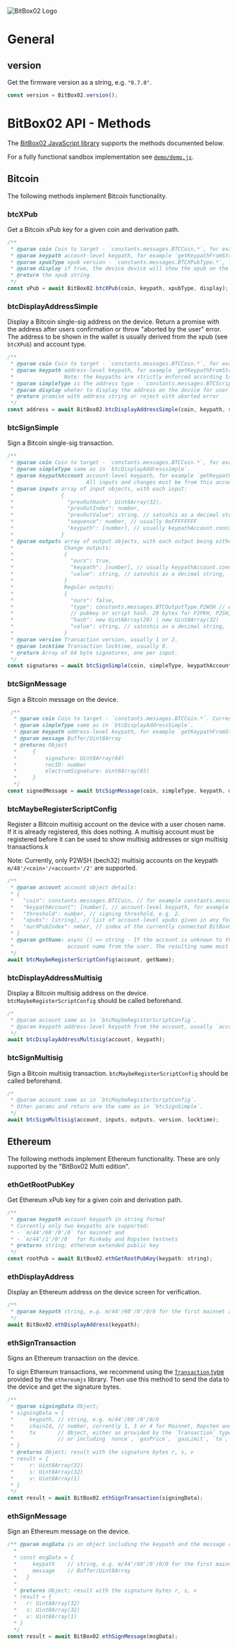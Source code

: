 ![BitBox02 Logo](assets/bitbox02.png)

# General

## version

Get the firmware version as a string, e.g. `"9.7.0"`.

```javascript
const version = BitBox02.version();
```

# BitBox02 API - Methods

The [BitBox02 JavaScript library](https://github.com/digitalbitbox/bitbox02-api-js) supports the methods documented below.

For a fully functional sandbox implementation see [`demo/demo.js`](https://github.com/digitalbitbox/bitbox02-api-js/blob/master/demo/demo.js).

## Bitcoin

The following methods implement Bitcoin functionality.

### btcXPub

Get a Bitcoin xPub key for a given coin and derivation path.

```javascript
/**
 * @param coin Coin to target - `constants.messages.BTCCoin.*`, for example `constants.messages.BTCCoin.BTC`.
 * @param keypath account-level keypath, for example `getKeypathFromString("m/49'/0'/0'")`.
 * @param xpubType xpub version - `constants.messages.BTCXPubType.*`, for example `constants.messages.BTCXPubType.YPUB`.
 * @param display if true, the device device will show the xpub on the screen before returning.
 * @return the xpub string.
 */
const xPub = await BitBox02.btcXPub(coin, keypath, xpubType, display);
```

### btcDisplayAddressSimple

Display a Bitcoin single-sig address on the device.
Return a promise with the address after users confirmation or throw "aborted by the user" error.
The address to be shown in the wallet is usually derived from the xpub (see `btcXPub`) and account type.

```javascript
/**
 * @param coin Coin to target - `constants.messages.BTCCoin.*`, for example `constants.messages.BTCCoin.BTC`.
 * @param keypath address-level keypath, for example `getKeypathFromString("m/49'/0'/0'/1/10")`.
 *                Note: the keypaths are strictly enforced according to bip44, and must match the provided script/address types.
 * @param simpleType is the address type - `constants.messages.BTCScriptConfig_SimpleType.*`, for example `constants.messages.BTCScriptConfig_SimpleType.P2WPKH_P2SH` for `3...` segwit addresses.
 * @param display wheter to display the address on the device for user confirmation, default true.
 * @return promise with address string or reject with aborted error
 */
const address = await BitBox02.btcDisplayAddressSimple(coin, keypath, simpleType);
```

### btcSignSimple

Sign a Bitcoin single-sig transaction.

```javascript
/**
 * @param coin Coin to target - `constants.messages.BTCCoin.*`, for example `constants.messages.BTCCoin.BTC`.
 * @param simpleType same as in `btcDisplayAddresssimple`.
 * @param keypathAccount account-level keypath, for example `getKeypathFromString("m/84'/0'/0'")`.
 *                       All inputs and changes must be from this account.
 * @param inputs array of input objects, with each input:
 *               {
 *                 "prevOutHash": Uint8Array(32),
 *                 "prevOutIndex": number,
 *                 "prevOutValue": string, // satoshis as a decimal string,
 *                 "sequence": number, // usually 0xFFFFFFFF
 *                 "keypath": [number], // usually keypathAccount.concat([change, address]),
 *               }
 * @param outputs array of output objects, with each output being either regular output or a change output:
 *                Change outputs:
 *                {
 *                  "ours": true,
 *                  "keypath": [number], // usually keypathAccount.concat([1, <address>]),
 *                  "value": string, // satoshis as a decimal string,
 *                }
 *                Regular outputs:
 *                {
 *                  "ours": false,
 *                  "type": constants.messages.BTCOutputType.P2WSH // e.g. constants.messages.BTCOutputType.P2PKH,
 *                  // pubkey or script hash. 20 bytes for P2PKH, P2SH, P2WPKH. 32 bytes for P2WSH.
 *                  "hash": new Uint8Array(20) | new Uint8Array(32)
 *                  "value": string, // satoshis as a decimal string,
 *                }
 * @param version Transaction version, usually 1 or 2.
 * @param locktime Transaction locktime, usually 0.
 * @return Array of 64 byte signatures, one per input.
 */
const signatures = await btcSignSimple(coin, simpleType, keypathAccount, inputs, outputs, version, locktime);
```

### btcSignMessage

Sign a Bitcoin message on the device.

```javascript
 /**
  * @param coin Coin to target - `constants.messages.BTCCoin.*`. Currenty must be `constants.messages.BTCCoin.BTC`.
  * @param simpleType same as in `btcDisplayAddressSimple`.
  * @param keypath address-level keypath, for example `getKeypathFromString("m/49'/0'/0'/0/0")`.
  * @param message Buffer/Uint8Array
  * @returns Object
  *     {
  *         signature: Uint8Array(64)
  *         recID: number
  *         electrumSignature: Uint8Array(65)
  *     }
  */
const signedMessage = await btcSignMessage(coin, simpleType, keypath, message);
```


### btcMaybeRegisterScriptConfig

Register a Bitcoin multisig account on the device with a user chosen name.
If it is already registered, this does nothing.
A multisig account must be registered before it can be used to show multisig addresses or sign multisig transactions.k

Note: Currently, only P2WSH (bech32) multisig accounts on the keypath `m/48'/<coin>'/<account>'/2'` are supported.

```javascript
/**
 * @param account account object details:
 * {
 *   "coin": constants.messages.BTCCoin, // for example constants.messages.BTCCoin.BTC
 *   "keypathAccount": [number], // account-level keypath, for example `getKeypathFromString("m/48'/0'/0'/2'")`.
 *   "threshold": number, // signing threshold, e.g. 2.
 *   "xpubs": [string], // list of account-level xpubs given in any format. One of them must belong to the connected BitBox02.
 *   "ourXPubIndex": nmber, // index of the currently connected BitBox02's multisig xpub in the xpubs array, e.g. 0.
 * }
 * @param getName: async () => string - If the account is unknown to the device, this function will be called to get an
 *                 account name from the user. The resulting name must be between 1 and 30 ascii chars.
 */
await btcMaybeRegisterScriptConfig(account, getName);
```

### btcDisplayAddressMultisig

Display a Bitcoin multisig address on the device.
`btcMaybeRegisterScriptConfig` should be called beforehand.

```javascript
/*
 * @param account same as in `btcMaybeRegisterScriptConfig`.
 * @param keypath address-level keypath from the account, usually `account.keypathAccount.concat([0, address])`.
 */
await btcDisplayAddressMultisig(account, keypath);
```

### btcSignMultisig

Sign a Bitcoin multisig transaction.
`btcMaybeRegisterScriptConfig` should be called beforehand.

```javascript
/*
 * @param account same as in `btcMaybeRegisterScriptConfig`.
 * Other params and return are the same as in `btcSignSimple`.
 */
await btcSignMultisig(account, inputs, outputs, version, locktime);
```

## Ethereum

The following methods implement Ethereum functionality.
These are only supported by the "BitBox02 Multi edition".

### ethGetRootPubKey

Get Ethereum xPub key for a given coin and derivation path.

```javascript
/**
 * @param keypath account keypath in string format
 * Currently only two keypaths are supported:
 * - `m/44'/60'/0'/0` for mainnet and
 * - `m/44'/1'/0'/0`  for Rinkeby and Ropsten testnets
 * @returns string; ethereum extended public key
 */
const rootPub = await BitBox02.ethGetRootPubKey(keypath: string);
```

### ethDisplayAddress

Display an Ethereum address on the device screen for verification.

```javascript
/**
 * @param keypath string, e.g. m/44'/60'/0'/0/0 for the first mainnet account
 */
await BitBox02.ethDisplayAddress(keypath);
```

### ethSignTransaction

Signs an Ethereum transaction on the device.

To sign Ethereum transactions, we recommend using the [`Transaction` type](https://github.com/ethereumjs/ethereumjs-tx/blob/master/src/transaction.ts) provided by the `ethereumjs` library.
Then use this method to send the data to the device and get the signature bytes.

```javascript
/**
 * @param signingData Object;
 * signingData = {
 *     keypath, // string, e.g. m/44'/60'/0'/0/0
 *     chainId, // number, currently 1, 3 or 4 for Mainnet, Ropsten and Rinkeby respectively
 *     tx       // Object, either as provided by the `Transaction` type from `ethereumjs` library
 *              // or including `nonce`, `gasPrice`, `gasLimit`, `to`, `value`, and `data` as byte arrays
 * }
 * @returns Object; result with the signature bytes r, s, v
 * result = {
 *     r: Uint8Array(32)
 *     s: Uint8Array(32)
 *     v: Uint8Array(1)
 * }
 */
const result = await BitBox02.ethSignTransaction(signingData);
```

### ethSignMessage

Sign an Ethereum message on the device.

```javascript
/** @param msgData is an object including the keypath and the message as bytes/Buffer:
  *
  * const msgData = {
  *     keypath    // string, e.g. m/44'/60'/0'/0/0 for the first mainnet account
  *     message    // Buffer/Uint8Array
  *   }
  *
  * @returns Object; result with the signature bytes r, s, v
  * result = {
  *   r: Uint8Array(32)
  *   s: Uint8Array(32)
  *   v: Uint8Array(1)
  * }
  */
const result = await BitBox02.ethSignMessage(msgData);
```
